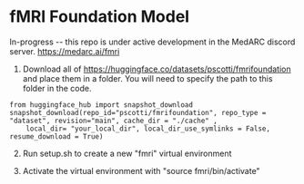 # fMRI Foundation Model

In-progress -- this repo is under active development in the MedARC discord server. https://medarc.ai/fmri

1. Download all of https://huggingface.co/datasets/pscotti/fmrifoundation and place them in a folder. You will need to specify the path to this folder in the code.

```
from huggingface_hub import snapshot_download 
snapshot_download(repo_id="pscotti/fmrifoundation", repo_type = "dataset", revision="main", cache_dir = "./cache" ,
    local_dir= "your_local_dir", local_dir_use_symlinks = False, resume_download = True)
```

2. Run setup.sh to create a new "fmri" virtual environment

3. Activate the virtual environment with "source fmri/bin/activate"


